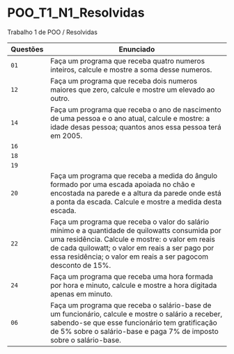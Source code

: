 # POO_T1_N1_Resolvidas
Trabalho 1 de POO / Resolvidas

| Questões | Enunciado |
| ------------- | -------------- |
| `01`  | Faça um programa que receba quatro numeros inteiros, calcule e mostre a soma desse numeros.
| `12`  | Faça um programa que receba dois numeros maiores que zero, calcule e mostre um elevado ao outro.
| `14`  | Faça um programa que receba o ano de nascimento de uma pessoa e o ano atual, calcule e mostre: a idade desas pessoa; quantos anos essa pessoa terá em 2005.
| `16`  | 
| `18`  | 
| `19`  | 
| `20`  | Faça um programa que receba a medida do ângulo formado por uma escada apoiada no chão e encostada na parede e a altura da parede onde está a ponta da escada. Calcule e mostre a medida desta escada.
| `22`  | Faça um programa que receba o valor do salário mínimo e a quantidade de quilowatts consumida por uma residência. Calcule e mostre: o valor em reais de cada quilowatt; o valor em reais a ser pago por essa residência; o valor em reais a ser pagocom desconto de 15%.
| `24`  | Faça um programa que receba uma hora formada por hora e minuto, calcule e mostre a hora digitada apenas em minuto.
| `06`  | Faça um programa que receba o salário-base de um funcionário, calcule e mostre o salário a receber, sabendo-se que esse funcionário tem gratificação de 5% sobre o salário-base e paga 7% de imposto sobre o salário-base.
